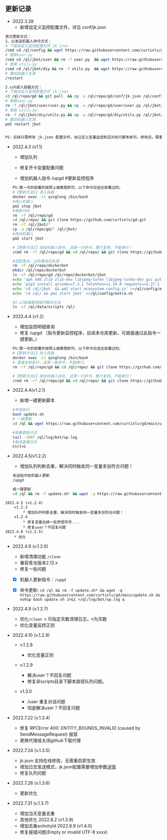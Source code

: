 ## 更新记录

- 2022.3.28
  - 新增自定义监控配置文件，详见 conf/jk.json

```bash
首次更新方式：
1、以发送机器人命令方式：
# 下载自定义监控配置文件 jk.json
/cmd cd /ql/config && wget https://raw.githubusercontent.com/curtinlv/gd/main/conf/jk.json
# 更新user.py
/cmd cd /ql/jbot/user && rm -f user.py  && wget https://raw.githubusercontent.com/curtinlv/gd/main/user/user.py
# 更新 utils.py
/cmd cd /ql/jbot/diy && rm -f utils.py  && wget https://raw.githubusercontent.com/curtinlv/gd/main/diy/utils.py
# 重启机器人生效
/restart

2.ssh进入容器方式：
# 下载自定义监控配置文件 jk.json
cd /ql/repo/gd && git pull  && cp -a /ql/repo/gd/conf/jk.json /ql/config
# 更新user.py
rm -f /ql/jbot/user/user.py && cp -a /ql/repo/gd/user/user.py /ql/jbot/user/user.py
# 更新 utils.py
rm -f /ql/jbot/diy/utils.py && cp -a /ql/repo/gd/diy/utils.py /ql/jbot/diy/utils.py
# 重启机器人生效
pm2 restart jbot


PS：后续只需修改 jk.json 配置文件，自己定义变量监控和应对执行脚本即可。修改完，需重启机器人生效。


```

* 2022.4.3  (v1.1)

  - 增加队列

  - 修复开卡变量配置问题
  - 增加机器人指令 /upgd  #更新监控程序

  ```bash
  PS:第一次的部署的按照上面教程即可，以下命令仅适合部署过的。
  #【更新方法1】进入容器：
  docker exec -it qinglong /bin/bash
  #停止机器人
  pm2 stop jbot
  #更新代码
  rm -rf /ql/repo/gd
  cd /ql/repo/ && git clone https://github.com/curtinlv/gd.git
  rm -rf /ql/jbot/*
  cp -a /ql/repo/gd/* /ql/jbot/
  #启动机器人
  pm2 start jbot

  #【更新方法2】发给机器人指令, 这是一行命令，整行复制，不能换行！
  /cmd rm -rf /ql/repo/gd && cd /ql/repo/ && git clone https://github.com/curtinlv/gd.git && pm2 stop jbot ; rm -rf /ql/jbot/* && cp -a /ql/repo/gd/* /ql/jbot/ ; pm2 start jbot

  #适配青龙，以防重启后失效
  rm -rf /ql/repo/dockerbot
  mkdir /ql/repo/dockerbot
  ln -sf /ql/repo/gd /ql/repo/dockerbot/jbot
  echo 'apk add zlib zlib-dev libjpeg-turbo libjpeg-turbo-dev gcc python3-dev libffi-dev musl-dev linux-headers' >>/ql/config/extra.sh
  echo 'pip3 install qrcode==7.3.1 Telethon==1.24.0 requests==2.27.1 Pillow==9.0.0 python-socks==1.2.4 async_timeout==4.0.2 prettytable==3.0.0' >>/ql/config/extra.sh
  echo 'cd /ql/jbot  && pm2 start ecosystem.config.js' >>/ql/config/extra.sh
  echo 'cd /ql/ && pm2 start jbot' >>/ql/config/extra.sh

  #2.12新版路径临时解决方法
  ln -sf /ql/data/scripts /ql/

  ```

* 2022.4.4 (v1.2)

  * 增加监控明细查询
  * 修复 /upgd （指令更新监控程序，后续本仓库更新，可直接通过此指令一键更新。）

  ```bash
  PS:第一次的部署的按照上面教程即可，以下命令仅适合部署过的。
  #【更新方法1】进入容器：
  docker exec -it qinglong /bin/bash
  # 直接复制执行，这是一条命令，不能换行。
  rm -rf /ql/repo/gd && cd /ql/repo/ && git clone https://github.com/curtinlv/gd.git && pm2 stop jbot ; rm -rf /ql/jbot/* && cp -a /ql/repo/gd/* /ql/jbot/ ; pm2 start jbot

  #【更新方法2】发给机器人指令, 这是一行命令，整行复制，不能换行！
  /cmd rm -rf /ql/repo/gd && cd /ql/repo/ && git clone https://github.com/curtinlv/gd.git && pm2 stop jbot ; rm -rf /ql/jbot/* && cp -a /ql/repo/gd/* /ql/jbot/ ; pm2 start jbot

  ```

* 2022.4.4(v1.2.1)

  * 新增一键更新脚本

  ```bash
  #本地执行
  bash update.sh
  # 一键更新
  cd /ql && wget https://raw.githubusercontent.com/curtinlv/gd/main/update.sh && nohup bash update.sh 2>&1 >/ql/log/bot/up.log &

  #查看更新日志
  tail -100f /ql/log/bot/up.log
  #取消查看日志
  Ctrl+C
  ```

* 2022.4.5(v1.2.2)

  * 增加队列判断去重，解决同时触发同一变量多加符合问题！

  ```bash
  发送指令给机器人更新
  /upgd
  
  或一键更新
  cd /ql && rm -f update.sh* && wget -q https://raw.githubusercontent.com/curtinlv/gd/main/update.sh && nohup bash update.sh 2>&1 >/ql/log/bot/up.log &
  ```

```
2022.4.5 (v1.2.4)
    v1.2.3
        * 增加队列判断去重，解决同时触发同一变量多加符合问题！
    v1.2.4 
        * 修复变量去掉一些奇怪符号....
        * 修复user？不回复问题
2022.4.8 (v1.2.5)
    * 优化

```

* 2022.4.9 (v.1.2.6)

  * 新增清理功能 `/clean`
  * 兼容青龙版本2.12.x
  * 修复一些问题

  - [x] 机器人更新指令：`/upgd`

  - [x] 命令更新: `cd /ql && rm -f update.sh* && wget -q https://raw.githubusercontent.com/curtinlv/gd/main/update.sh && nohup bash update.sh 2>&1 >/ql/log/bot/up.log &`

* 2022.4.9 (v.1.2.7)

  * 优化`/clean n` 可指定天数清理日志，n为天数
  * 优化变量监控正则
  
* 2022.4.10 (v.1.2.9)

  * v.1.2.8
    * 优化变量正则

  * v.1.2.9
    * 解决user？不回复问题
    * 修复非scripts目录下脚本路径队列问题。
  * v1.3.0
    * /user 重复对话问题
    * 彻底解决user？不回复问题
	
* 2022.7.22 (v.1.3.4)
    * 修复 RPCError 400: ENTITY_BOUNDS_INVALID (caused by SendMessageRequest) 报错
    * 更换代理或关闭github下载代理
	
* 2022.7.24 (v.1.3.5)
    * jk.json 支持在线修改，无需重启即生效
    * 增加日志发送模式，jk.json配置需要增加参数[详情](https://raw.githubusercontent.com/curtinlv/gd/main/conf/jk.json)
    * 修复队列问题
* 2022.7.26 (v.1.3.6)
    * 更新优化
* 2022.7.31 (v.1.3.7)
    * 增加当天变量去重
    * 其他优化
2022.8.2 (v1.3.9)
    * 增加去重activityId
2022.8.9 (v1.4.0)
    * 修复报错问题(Empty or invalid UTF-8 xxxx)